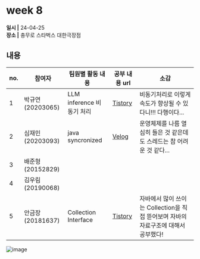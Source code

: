 # week 8
**일시 |** 24-04-25   
**장소 |** 충무로 스타벅스 대한극장점

## 내용

|no.  |참여자          |팀원별 활동 내용|공부 내용 url|소감|
|--------|--------------|----------------------------------|--------------------|--|
|1       |박규연(20203065)|LLM inference 비동기 처리|[Tistory](https://noooey.tistory.com/85)|비동기처리로 이렇게 속도가 향상될 수 있다니!!! 다행이다...
|2       |심재민(20203093)|java syncronized|[Velog](https://velog.io/@cherry_031/java-syncronized)|운영체제를 나름 열심히 들은 것 같은데도 스레드는 참 어려운 것 같다...
|3       |배준형(20152829)|||
|4       |김우림(20190068)|||
|5       |안금장(20181637)|Collection Interface|[Tistory](https://koomchang.tistory.com/23)| 자바에서 많이 쓰이는 Collection을 직접 뜯어보며 자바의 자료구조에 대해서 공부했다!

![image](https://github.com/Team-WeQuiz/study/assets/66217855/3fc33bc4-ba86-4e6b-bb38-7b3d6d114b1b)
